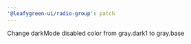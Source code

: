 ```yaml
---
'@leafygreen-ui/radio-group': patch
---
```


Change darkMode disabled color from gray.dark1 to gray.base
